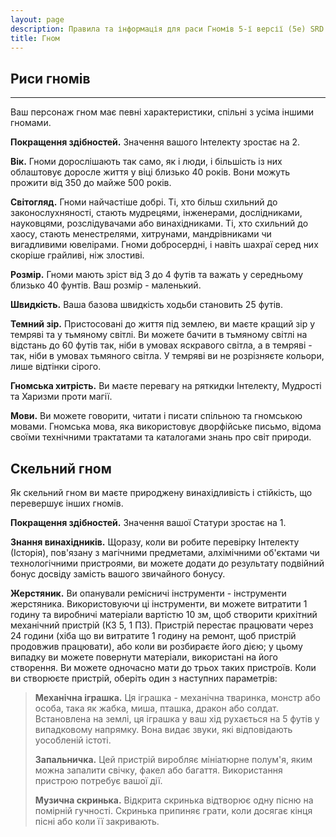 ```yaml
---
layout: page
description: Правила та інформація для раси Гномів 5-ї версії (5e) SRD (Довідник із документації системи).
title: Гном
---
```


## Риси гномів
- - -
Ваш персонаж гном має певні характеристики, спільні з усіма іншими гномами.

**Покращення здібностей.** Значення вашого Інтелекту зростає на 2.

**Вік.** Гноми дорослішають так само, як і люди, і більшість із них облаштовує доросле життя у віці близько 40 років. Вони можуть прожити від 350 до майже 500 років.

**Світогляд.** Гноми найчастіше добрі. Ті, хто більш схильний до законослухняності, стають мудрецями, інженерами, дослідниками, науковцями, розслідувачами або винахідниками. Ті, хто схильний до хаосу, стають менестрелями, хитрунами, мандрівниками чи вигадливими ювелірами. Гноми добросердні, і навіть шахраї серед них скоріше грайливі, ніж злостиві.

**Розмір.** Гноми мають зріст від 3 до 4 футів та важать у середньому близько 40 фунтів. Ваш розмір - маленький.

**Швидкість.** Ваша базова швидкість ходьби становить 25 футів.

**Темний зір.** Пристосовані до життя під землею, ви маєте кращий зір у темряві та у тьмяному світлі. Ви можете бачити в тьмяному світлі на відстань до 60 футів так, ніби в умовах яскравого світла, а в темряві - так, ніби в умовах тьмяного світла. У темряві ви не розрізняєте кольори, лише відтінки сірого.

**Гномська хитрість.** Ви маєте перевагу на ряткидки Інтелекту, Мудрості та Харизми проти магії.

**Мови.** Ви можете говорити, читати і писати спільною та гномською мовами. Гномська мова, яка використовує дворфійське письмо, відома своїми технічними трактатами та каталогами знань про світ природи.

## Скельний гном
Як скельний гном ви маєте природжену винахідливість і стійкість, що перевершує інших гномів.

**Покращення здібностей.** Значення вашої Статури зростає на 1.

**Знання винахідників.** Щоразу, коли ви робите перевірку Інтелекту (Історія), пов'язану з магічними предметами, алхімічними об'єктами чи технологічними пристроями, ви можете додати до результату подвійний бонус досвіду замість вашого звичайного бонусу.

**Жерстяник.** Ви опанували ремісничі інструменти - інструменти жерстяника. Використовуючи ці інструменти, ви можете витратити 1 годину та виробничі матеріали вартістю 10 зм, щоб створити крихітний механічний пристрій (КЗ 5, 1 ПЗ). Пристрій перестає працювати через 24 години (хіба що ви витратите 1 годину на ремонт, щоб пристрій продовжив працювати), або коли ви розбираєте його дією; у цьому випадку ви можете повернути матеріали, використані на його створення. Ви можете одночасно мати до трьох таких пристроїв. Коли ви створюєте пристрій, оберіть один з наступних параметрів:
> 
>**Механічна іграшка.** Ця іграшка - механічна тваринка, монстр або особа, така як жабка, миша, пташка, дракон або солдат. Встановлена на землі, ця іграшка у ваш хід рухається на 5 футів у випадковому напрямку. Вона видає звуки, які відповідають уособленій істоті.
>
>**Запальничка.** Цей пристрій виробляє мініатюрне полум'я, яким можна запалити свічку, факел або багаття. Використання пристрою потребує вашої дії.
> 
>**Музична скринька.** Відкрита скринька відтворює одну пісню на помірній гучності. Скринька припиняє грати, коли досягає кінця пісні або коли її закривають.
